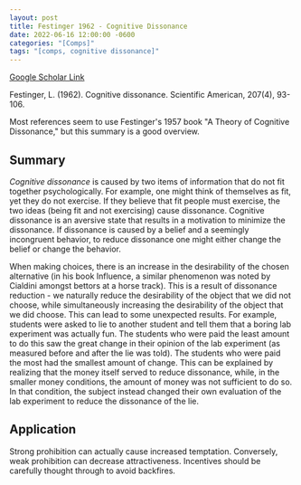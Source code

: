```yaml
---
layout: post
title: Festinger 1962 - Cognitive Dissonance
date: 2022-06-16 12:00:00 -0600
categories: "[Comps]"
tags: "[comps, cognitive dissonance]"
---
```

[Google Scholar Link](https://scholar.google.com/scholar?hl=en&as_sdt=0%2C45&as_vis=1&q=festinger+cognitive+dissonance+scientific+american&oq=festinger+cognitive+dissonance)

Festinger, L. (1962). Cognitive dissonance. Scientific American, 207(4), 93-106.

Most references seem to use Festinger's 1957 book "A Theory of Cognitive Dissonance," but this summary is a good overview.

## Summary
_Cognitive dissonance_ is caused by two items of information that do not fit together psychologically.  For example, one might think of themselves as fit, yet they do not exercise.  If they believe that fit people must exercise, the two ideas (being fit and not exercising) cause dissonance.  Cognitive dissonance is an aversive state that results in a motivation to minimize the dissonance.  If dissonance is caused by a belief and a seemingly incongruent behavior, to reduce dissonance one might either change the belief or change the behavior.

When making choices, there is an increase in the desirability of the chosen alternative (in his book Influence, a similar phenomenon was noted by Cialdini amongst bettors at a horse track).  This is a result of dissonance reduction - we naturally reduce the desirability of the object that we did not choose, while simultaneously increasing the desirability of the object that we did choose.  This can lead to some unexpected results.  For example, students were asked to lie to another student and tell them that a boring lab experiment was actually fun.  The students who were paid the least amount to do this saw the great change in their opinion of the lab experiment (as measured before and after the lie was told).  The students who were paid the most had the smallest amount of change.  This can be explained by realizing that the money itself served to reduce dissonance, while, in the smaller money conditions, the amount of money was not sufficient to do so.  In that condition, the subject instead changed their own evaluation of the lab experiment to reduce the dissonance of the lie.

## Application
Strong prohibition can actually cause increased temptation.  Conversely, weak prohibition can decrease attractiveness.  Incentives should be carefully thought through to avoid backfires.
